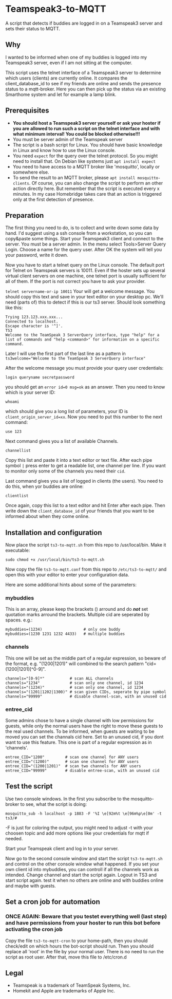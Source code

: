 # Teamspeak3-to-MQTT
A script that detects if buddies are logged in on a Teamspeak3 server and sets their status to MQTT.

## Why
I wanted to be informed when one of my buddies is logged into my Teamspeak3 server, even if I am not sitting at the computer.

This script uses the telnet interface of a Teamspeak3 server to determine which users (clients) are currently online. It compares the client_database_id to see if my friends are online and sends the presence status to a mqtt-broker. Here you can then pick up the status via an existing Smarthome system and let for example a lamp blink.

## Prerequisites
* **You should host a Teamspeak3 server yourself or ask your hoster if you are allowed to run such a script on the telnet interface and with what minimum interval! You could be blocked otherwise!!!**
* You must be server admin of the Teamspeak server
* The script is a bash script for Linux. You should have basic knowledge in Linux and know how to use the Linux console.
* You need `expect` for the query over the telnet protocol. So you might need to install that. On Debian like systems just `apt install expect`
* You need to have access to a MQTT broker like 'mosquitto', locally or somewhere else.
* To send the result to an MQTT broker, please `apt install mosquitto-clients`. Of course, you can also change the script to perform an other action directly here. But remember that the script is executed every x minutes. In my case Homebridge takes care that an action is triggered only at the first detection of presence.

## Preparation
The first thing you need to do, is to collect and write down some data by hand. I'd suggest using a ssh console from a workstation, so you can copy&paste some things. Start your Teamspeak3 client and connect to the server. You must be a server admin. In the menu select Tools>Server Query Login. Choose a name for the query user. After OK the system will tell you your password, write it down.

Now you have to start a telnet query on the Linux console. The default port for Telnet on Teamspeak servers is 10011. Even if the hoster sets up several virtual client servers on one machine, one telnet port is usually sufficient for all of them. If the port is not correct you have to ask your provider.

`telnet servername-or-ip 10011`
Your will get a welcome message. You should copy this text and save in your text editor on your desktop pc. We'll need (parts of) this to detect if this is our ts3 server. Should look something like this:

```
Trying 123.123.xxx.xxx...
Connected to localhost.
Escape character is '^]'.
TS3
Welcome to the TeamSpeak 3 ServerQuery interface, type "help" for a list of commands and "help <command>" for information on a specific command.
```

Later I will use the first part of the last line as a pattern in `ts3welcome="Welcome to the TeamSpeak 3 ServerQuery interface"`

After the welcome message you must provide your query user credentials:

`login queryname secretpassword`

you should get an `error id=0 msg=ok` as an answer. Then you need to know which is your server ID:

`whoami`

which should give you a long list of parameters, your ID is `client_origin_server_id=xx`. Now you need to put this number to the next command:

`use 123`

Next command gives you a list of available Channels.

`channellist`

Copy this list and paste it into a text editor or text file. After each pipe symbol `|` press enter to get a readable list, one channel per line. If you want to monitor only some of the channels you need their `cid`.

Last command gives you a list of logged in clients (the users). You need to do this, when yor buddies are online:

`clientlist`

Once again, copy this list to a text editor and hit Enter after each pipe. Then write down the `client_database_id` of your friends that you want to be informed about when they come online.

## Installation and configuration

Now place the script `ts3-to-mqtt.sh` from this repo to /usr/local/bin. Make it executable:

`sudo chmod +x /usr/local/bin/ts3-to-mqtt.sh`

Now copy the file `ts3-to-mqtt.conf` from this repo to `/etc/ts3-to-mqtt/` and open this with your editor to enter your configuration data.

Here are some additional hints about some of the parameters:

### mybuddies
This is an array, please keep the brackets () arround and do ___not___ set quotation marks arround the brackets. Multiple cid are seperated by spaces. e.g.:
```
mybuddies=(1234)                  # only one buddy
mybuddies=(1230 1231 1232 4433)   # multiple buddies
```
### channels
This one will be set as the middle part of a regular expression, so beware of the format, e.g. "(1200|1201)" will combined to the search pattern "cid=(1200|1201)[^0-9]".
```
channels="[0-9]*"           # scan ALL channels
channels="1234"             # scan only one channel, id 1234
channels="(1234)"           # scan only one channel, id 1234
channels="(1201|1202|1300)" # scan given CIDs, seperate by pipe symbol
channels="99999"            # disable channel-scan, with an unused cid
```
### entree_cid
Some admins chose to have a single channel with low permissions for guests, while only the normal users have the right to move these guests to the real used channels. To be informed, when guests are waiting to be moved you can set the channals cid here. Set to an unused cid, if you dont want to use this feature. This one is part of a regular expression as in 'channels'.
```
entree_CID="1200"         # scan one channel for ANY users
entree_CID="(1200)"       # scan one channel for ANY users
entree_CID="(1200|1201)"  # scan two channels for ANY users
entree_CID="99999"        # disable entree-scan, with an unused cid
```
## Test the script
Use two console windows. In the first you subscribe to the mosquitto-broker to see, what the script is doing:

`mosquitto_sub -h localhost -p 1883 -F '%I \e[92m%t \e[96m%p\e[0m' -t ts3/#`

-F is just for coloring the output, you might need to adjust -t with your choosen topic and add more options like your credentials for mqtt if needed.

Start your Teamspeak client and log in to your server.

Now go to the second console window and start the script `ts3-to-mqtt.sh` and control on the other console window what happened. If you set your own client id into mybuddies, you can controll if all the channels work as intended. Change channel and start the script again. Logout in TS3 and start script again. test it when no others are online and with buddies online and maybe with guests.

## Set a cron job for automation
### **ONCE AGAIN: Beware that you testet everything well (last step) and have permissions from your hoster to run this bot before activating the cron job**

Copy the file `ts3-to-mqtt-cron` to your home-path, then you should check/edit on which hours the bot-script should run. Then you should replace all 'root' in the file by your normal user. There is no need to run the script as root user. After that, move this file to /etc/cron.d

## Legal
* Teamspeak is a trademark of TeamSpeak Systems, Inc.
* Homekit and Apple are trademarks of Apple Inc.
